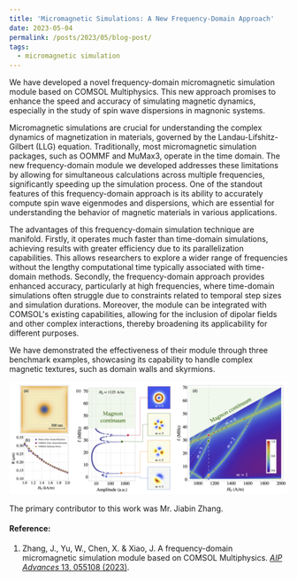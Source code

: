 ```yaml
---
title: 'Micromagnetic Simulations: A New Frequency-Domain Approach'
date: 2023-05-04
permalink: /posts/2023/05/blog-post/
tags:
  - micromagnetic simulation
---
```


We have developed a novel frequency-domain micromagnetic simulation module based on COMSOL Multiphysics. This new approach promises to enhance the speed and accuracy of simulating magnetic dynamics, especially in the study of spin wave dispersions in magnonic systems.

Micromagnetic simulations are crucial for understanding the complex dynamics of magnetization in materials, governed by the Landau-Lifshitz-Gilbert (LLG) equation. Traditionally, most micromagnetic simulation packages, such as OOMMF and MuMax3, operate in the time domain. The new frequency-domain module we developed addresses these limitations by allowing for simultaneous calculations across multiple frequencies, significantly speeding up the simulation process. One of the standout features of this frequency-domain approach is its ability to accurately compute spin wave eigenmodes and dispersions, which are essential for understanding the behavior of magnetic materials in various applications. 

The advantages of this frequency-domain simulation technique are manifold. Firstly, it operates much faster than time-domain simulations, achieving results with greater efficiency due to its parallelization capabilities. This allows researchers to explore a wider range of frequencies without the lengthy computational time typically associated with time-domain methods. Secondly, the frequency-domain approach provides enhanced accuracy, particularly at high frequencies, where time-domain simulations often struggle due to constraints related to temporal step sizes and simulation durations. Moreover, the module can be integrated with COMSOL's existing capabilities, allowing for the inclusion of dipolar fields and other complex interactions, thereby broadening its applicability for different purposes. 

We have demonstrated the effectiveness of their module through three benchmark examples, showcasing its capability to handle complex magnetic textures, such as domain walls and skyrmions.

![Alt text {caption = (a) A magnetic thin film with a skyrmion at the center. (b) The skyrmion radius shrinks as the out-of-plane magnetic field strength increases. (c) Four peaks correspond to four localized soft modes of skyrmion. (d) The excitation spectrum of skyrmion with the perpendicular field varying from 900 to 2000 A/m.}](/files/news_images/skyrmion_spectrum.png)

The primary contributor to this work was Mr. Jiabin Zhang.

#### Reference:

1. Zhang, J., Yu, W., Chen, X. & Xiao, J. A frequency-domain micromagnetic simulation module based on COMSOL Multiphysics. [_AIP Advances_ 13, 055108 (2023)](https://doi.org/10.1063/5.0143262).